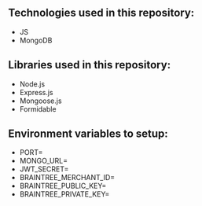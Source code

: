## Technologies used in this repository:
  - JS
  - MongoDB

## Libraries used in this repository:
  - Node.js
  - Express.js
  - Mongoose.js
  - Formidable
  

## Environment variables to setup:
  - PORT=
  - MONGO_URL=
  - JWT_SECRET=
  - BRAINTREE_MERCHANT_ID=
  - BRAINTREE_PUBLIC_KEY=
  - BRAINTREE_PRIVATE_KEY=
